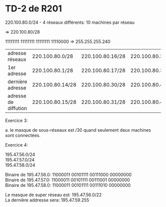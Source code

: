# TD-2 de R201

220.100.80.0/24 - 4 réseaux différents: 10 machines par réseau

=> 220.100.80/28

11111111 11111111 11111111 11110000 => 255.255.255.240

|                      |                  |                  |                  |                  |
| -------------------- | ---------------- | ---------------- | ---------------- | ---------------- |
| adresse réseaux      | 220.100.80.0/28  | 220.100.80.16/28 | 220.100.80.32/28 | 220.100.80.48/28 |
| 1er adresse          | 220.100.80.1/28  | 220.100.80.17/28 | 220.100.80.33/28 | 220.100.80.49/28 |
| dernière adresse     | 220.100.80.14/28 | 220.100.80.30/28 | 220.100.80.46/28 | 220.100.80.62/28 |
| adresse de diffution | 220.100.80.15/28 | 220.100.80.31/28 | 220.100.80.47/28 | 220.100.80.63/28 |


Exercice 3:

a. le masque de sous-réseaux est /30 quand seulement deux machines sont connectées.

Exercice 4:

195.47.56.0/24  
195.47.57.0/24  
195.47.58.0/24

Binaire de 195.47.56.0: 11000011 00101111 00111000 00000000  
Binaire de 195.47.57.0: 11000011 00101111 00111001 00000000  
Binaire de 195.47.58.0: 11000011 00101111 00111010 00000000

Le masque de super réseau est: 195.47.56.0/22  
La dernière addresse sera: 195.47.59.255
